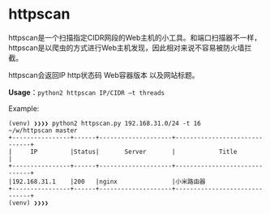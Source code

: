 # httpscan
httpscan是一个扫描指定CIDR网段的Web主机的小工具。和端口扫描器不一样，httpscan是以爬虫的方式进行Web主机发现，因此相对来说不容易被防火墙拦截。

httpscan会返回IP http状态码 Web容器版本 以及网站标题。

**Usage**：`python2 httpscan IP/CIDR –t threads`

Example:


```
(venv) ❯❯❯❯ python2 httpscan.py 192.168.31.0/24 -t 16                                                                                                   ~/w/httpscan master
+----------------+------+--------------------+------------------------------+
|     IP         |Status|       Server       |            Title             |
+----------------+------+--------------------+------------------------------+
|192.168.31.1    |200   |nginx               |小米路由器               
+----------------+------+--------------------+------------------------------+
(venv) ❯❯❯❯    
```
